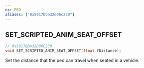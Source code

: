 ```yaml
---
ns: PED
aliases: ["0x5917bba32d06c230"]
---
```

## SET_SCRIPTED_ANIM_SEAT_OFFSET

```c
// 0x5917BBA32D06C230
void SET_SCRIPTED_ANIM_SEAT_OFFSET(float fDistance);
```

Set the distance that the ped can travel when seated in a vehicle.

